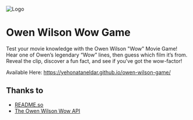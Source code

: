 ![Logo](https://i.ebayimg.com/images/g/VtMAAOSwS1BkkF9R/s-l400.jpg)


# Owen Wilson Wow Game

Test your movie knowledge with the Owen Wilson "Wow" Movie Game! Hear one of Owen’s legendary “Wow” lines, then guess which film it’s from. Reveal the clip, discover a fun fact, and see if you’ve got the wow-factor!

Available Here: https://yehonataneldar.github.io/owen-wilson-game/

## Thanks to

 - [README.so](readme.so)
 - [The Owen Wilson Wow API](https://owen-wilson-wow-api.onrender.com/)


